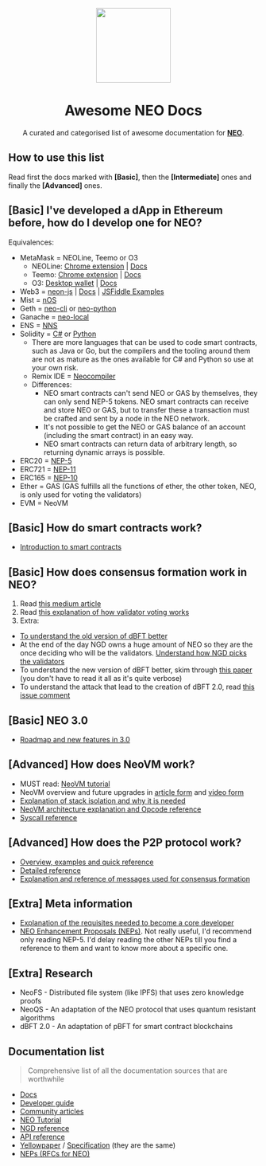 <p align="center">
  <a href="https://www.youtube.com/watch?v=N5b4_5hvOog"><img
    src="https://raw.githubusercontent.com/corollari/awesome-neo-docs/master/fast_learning.png"
    height="150px"
   ></a>
</p>

<h1 align="center">Awesome NEO Docs</h1>

<p align="center">
  A curated and categorised list of awesome documentation for <b><a href="https://neo.org/">NEO</a></b>.
</p>

## How to use this list
Read first the docs marked with **[Basic]**, then the **[Intermediate]** ones and finally the **[Advanced]** ones.

## [Basic] I've developed a dApp in Ethereum before, how do I develop one for NEO?
Equivalences:
- MetaMask = NEOLine, Teemo or O3
  - NEOLine: [Chrome extension](https://chrome.google.com/webstore/detail/neoline/cphhlgmgameodnhkjdmkpanlelnlohao) | [Docs](https://neoline.cn/dapi/)
  - Teemo: [Chrome extension](https://chrome.google.com/webstore/detail/teemo-wallet/faddjfhplkcfackpcjnmmeapchnkobjk) | [Docs](https://dapi.nel.group/en/)
  - O3: [Desktop wallet](https://o3.network) | [Docs](https://docs.o3.network/docs/dapiIntro/)
- Web3 = [neon-js](https://github.com/CityOfZion/neon-js) | [Docs](https://cityofzion.io/neon-js/) | [JSFiddle Examples](https://github.com/CityOfZion/neon-js/blob/master/examples/browser/README.md)
- Mist = [nOS](https://nos.io)
- Geth = [neo-cli](https://github.com/neo-project/neo-cli) or [neo-python](https://github.com/CityOfZion/neo-python)
- Ganache = [neo-local](https://github.com/CityOfZion/neo-local)
- ENS = [NNS](https://neons.name/index_En.html)
- Solidity = [C#](https://github.com/neo-project/neo-compiler) or [Python](https://github.com/cityOfZion/neo-boa)
  - There are more languages that can be used to code smart contracts, such as Java or Go, but the compilers and the tooling around them are not as mature as the ones available for C# and Python so use at your own risk.
  - Remix IDE = [Neocompiler](https://neocompiler.io/#!/ecolab/compilers)
  - Differences:
    - NEO smart contracts can't send NEO or GAS by themselves, they can only send NEP-5 tokens. NEO smart contracts can receive and store NEO or GAS, but to transfer these a transaction must be crafted and sent by a node in the NEO network.
    - It's not possible to get the NEO or GAS balance of an account (including the smart contract) in an easy way.
    - NEO smart contracts can return data of arbitrary length, so returning dynamic arrays is possible.
- ERC20 = [NEP-5](https://github.com/neo-project/proposals/blob/master/nep-5.mediawiki)
- ERC721 = [NEP-11](https://github.com/neo-project/proposals/pull/41)
- ERC165 = [NEP-10](https://github.com/neo-project/proposals/blob/master/nep-10.mediawiki)
- Ether = GAS (GAS fulfills all the functions of ether, the other token, NEO, is only used for voting the validators)
- EVM = NeoVM

## [Basic] How do smart contracts work?
- [Introduction to smart contracts](https://docs.neo.org/docs/en-us/sc/gettingstarted/introduction.html)

## [Basic] How does consensus formation work in NEO?
1. Read [this medium article](https://medium.com/neo-smart-economy/neos-dbft-2-0-single-block-finality-with-improved-availability-6a4aca7bd1c4)
2. Read [this explanation of how validator voting works](https://docs.neo.org/developerguide/en/articles/consensus/vote_validator.html)
3. Extra:
  * [To understand the old version of dBFT better](https://docs.neo.org/developerguide/en/articles/consensus/consensus_algorithm.html)
  * At the end of the day NGD owns a huge amount of NEO so they are the once deciding who will be the validators. [Understand how NGD picks the validators](https://neo-ngd.github.io/reference/How-To-Become-NEO-Consensus-Node.html)
  * To understand the new version of dBFT better, skim through [this paper](https://raw.githubusercontent.com/NeoResearch/yellowpaper/master/releases/08_dBFT.pdf) (you don't have to read it all as it's quite verbose)
  * To understand the attack that lead to the creation of dBFT 2.0, read [this issue comment](https://github.com/neo-project/neo/pull/320#issuecomment-422308894)

## [Basic] NEO 3.0
- [Roadmap and new features in 3.0](https://medium.com/neo-smart-economy/roadmap-of-neo-3-0-development-e2ae64edf226)

## [Advanced] How does NeoVM work?
- MUST read: [NeoVM tutorial](https://neoresearch.io/nvm-learn/)
- NeoVM overview and future upgrades in [article form](https://medium.com/neo-smart-economy/a-deep-dive-into-neovm-neocontract-e470c2c3afb0) and [video form](https://www.youtube.com/watch?v=fLppte-guYE)
- [Explanation of stack isolation and why it is needed](https://medium.com/neo-smart-economy/upgrade-of-neovm-36ee232835d9)
- [NeoVM architecture explanation and Opcode reference](https://docs.neo.org/developerguide/en/articles/neo_vm.html)
- [Syscall reference](https://docs.neo.org/developerguide/en/articles/smart_contract.html)

## [Advanced] How does the P2P protocol work?
- [Overview, examples and quick reference](https://docs.neo.org/developerguide/en/articles/network_protocol.html)
- [Detailed reference](https://docs.neo.org/docs/en-us/tooldev/network-protocol.html)
- [Explanation and reference of messages used for consensus formation](https://docs.neo.org/developerguide/en/articles/consensus/consensus_protocol.html)

## [Extra] Meta information
- [Explanation of the requisites needed to become a core developer](https://neo-ngd.github.io/reference/Becoming_Core_Dev/How-to-Become-A-NEO-Core-Developer.html)
- [NEO Enhancement Proposals (NEPs)](https://github.com/neo-project/proposals). Not really useful, I'd recommend only reading NEP-5. I'd delay reading the other NEPs till you find a reference to them and want to know more about a specific one.

## [Extra] Research
- NeoFS - Distributed file system (like IPFS) that uses zero knowledge proofs
- NeoQS - An adaptation of the NEO protocol that uses quantum resistant algorithms
- dBFT 2.0 - An adaptation of pBFT for smart contract blockchains

## Documentation list
> Comprehensive list of all the documentation sources that are worthwhile
- [Docs](https://docs.neo.org/docs/en-us/index.html)
- [Developer guide](https://docs.neo.org/developerguide/en/articles/introduction.html)
- [Community articles](https://docs.neo.org/articles/en-us/index.html)
- [NEO Tutorial](https://github.com/neo-ngd/NEO-Tutorial)
- [NGD reference](https://neo-ngd.github.io/reference/)
- [API reference](https://docs.neo.org/developerguide/en/api/index.html)
- [Yellowpaper](https://github.com/NeoResearch/yellowpaper) / [Specification](https://github.com/neo-project/specification) (they are the same)
- [NEPs (RFCs for NEO)](https://github.com/neo-project/proposals)
